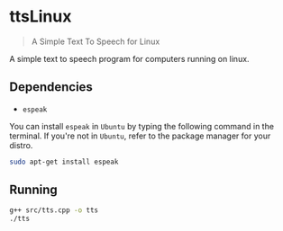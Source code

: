 # ttsLinux
> A  Simple Text To Speech for Linux


A simple text to speech program for computers running on linux.

## Dependencies
- `espeak`

You can install `espeak` in `Ubuntu` by typing the
following command in the terminal. If you're not in `Ubuntu`, refer to the package manager for your distro.

```bash
sudo apt-get install espeak
```

## Running
```bash
g++ src/tts.cpp -o tts
./tts
```
